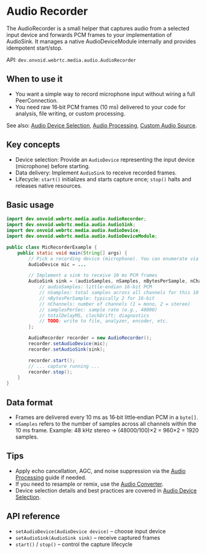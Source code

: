 # Audio Recorder

The AudioRecorder is a small helper that captures audio from a selected input device and forwards PCM frames to your implementation of AudioSink. It manages a native AudioDeviceModule internally and provides idempotent start/stop.

API: `dev.onvoid.webrtc.media.audio.AudioRecorder`

## When to use it
- You want a simple way to record microphone input without wiring a full PeerConnection.
- You need raw 16‑bit PCM frames (10 ms) delivered to your code for analysis, file writing, or custom processing.

See also: [Audio Device Selection](guide/audio/audio_devices.md), [Audio Processing](guide/audio/audio_processing.md), [Custom Audio Source](guide/audio/custom_audio_source.md).

## Key concepts
- Device selection: Provide an `AudioDevice` representing the input device (microphone) before starting.
- Data delivery: Implement `AudioSink` to receive recorded frames.
- Lifecycle: `start()` initializes and starts capture once; `stop()` halts and releases native resources.

## Basic usage

```java
import dev.onvoid.webrtc.media.audio.AudioRecorder;
import dev.onvoid.webrtc.media.audio.AudioSink;
import dev.onvoid.webrtc.media.audio.AudioDevice;
import dev.onvoid.webrtc.media.audio.AudioDeviceModule;

public class MicRecorderExample {
    public static void main(String[] args) {
        // Pick a recording device (microphone). You can enumerate via MediaDevices.getAudioCaptureDevices()
        AudioDevice mic = ...

        // Implement a sink to receive 10 ms PCM frames
        AudioSink sink = (audioSamples, nSamples, nBytesPerSample, nChannels, samplesPerSec, totalDelayMS, clockDrift) -> {
            // audioSamples: little‑endian 16‑bit PCM
            // nSamples: total samples across all channels for this 10 ms frame
            // nBytesPerSample: typically 2 for 16‑bit
            // nChannels: number of channels (1 = mono, 2 = stereo)
            // samplesPerSec: sample rate (e.g., 48000)
            // totalDelayMS, clockDrift: diagnostics
            // TODO: write to file, analyzer, encoder, etc.
        };

        AudioRecorder recorder = new AudioRecorder();
        recorder.setAudioDevice(mic);
        recorder.setAudioSink(sink);

        recorder.start();
        // ... capture running ...
        recorder.stop();
    }
}
```

## Data format
- Frames are delivered every 10 ms as 16‑bit little‑endian PCM in a `byte[]`.
- `nSamples` refers to the number of samples across all channels within the 10 ms frame. Example: 48 kHz stereo → (48000/100)×2 = 960×2 = 1920 samples.

## Tips
- Apply echo cancellation, AGC, and noise suppression via the [Audio Processing](guide/audio/audio_processing.md) guide if needed.
- If you need to resample or remix, use the [Audio Converter](guide/utilities/audio_converter.md).
- Device selection details and best practices are covered in [Audio Device Selection](guide/audio/audio_devices.md).

## API reference
- `setAudioDevice(AudioDevice device)` – choose input device
- `setAudioSink(AudioSink sink)` – receive captured frames
- `start()` / `stop()` – control the capture lifecycle
